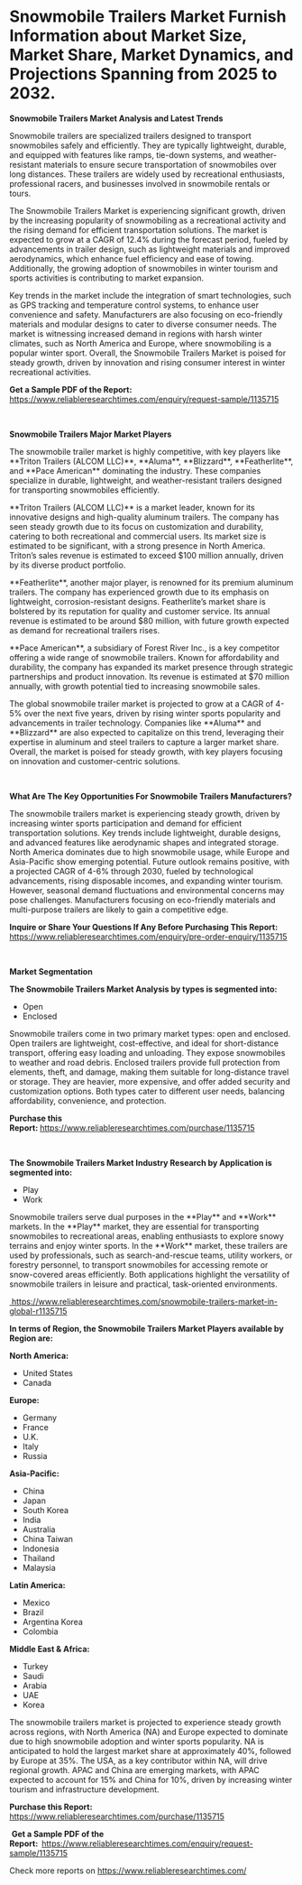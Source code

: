 <p><h1>Snowmobile Trailers Market Furnish Information about Market Size, Market Share, Market Dynamics, and Projections Spanning from 2025 to 2032.</h1></p><p><strong>Snowmobile Trailers Market Analysis and Latest Trends</strong></p>
<p><p>Snowmobile trailers are specialized trailers designed to transport snowmobiles safely and efficiently. They are typically lightweight, durable, and equipped with features like ramps, tie-down systems, and weather-resistant materials to ensure secure transportation of snowmobiles over long distances. These trailers are widely used by recreational enthusiasts, professional racers, and businesses involved in snowmobile rentals or tours.</p><p>The Snowmobile Trailers Market is experiencing significant growth, driven by the increasing popularity of snowmobiling as a recreational activity and the rising demand for efficient transportation solutions. The market is expected to grow at a CAGR of 12.4% during the forecast period, fueled by advancements in trailer design, such as lightweight materials and improved aerodynamics, which enhance fuel efficiency and ease of towing. Additionally, the growing adoption of snowmobiles in winter tourism and sports activities is contributing to market expansion.</p><p>Key trends in the market include the integration of smart technologies, such as GPS tracking and temperature control systems, to enhance user convenience and safety. Manufacturers are also focusing on eco-friendly materials and modular designs to cater to diverse consumer needs. The market is witnessing increased demand in regions with harsh winter climates, such as North America and Europe, where snowmobiling is a popular winter sport. Overall, the Snowmobile Trailers Market is poised for steady growth, driven by innovation and rising consumer interest in winter recreational activities.</p></p>
<p><strong>Get a Sample PDF of the Report:&nbsp;</strong> <a href="https://www.reliableresearchtimes.com/enquiry/request-sample/1135715?utm_campaign=2006&utm_medium=2&utm_source=Github&utm_content=ia&utm_term=22012025&utm_id=snowmobile-trailers">https://www.reliableresearchtimes.com/enquiry/request-sample/1135715</a></p>
<p>&nbsp;</p>
<p><strong>Snowmobile Trailers Major Market Players</strong></p>
<p><p>The snowmobile trailer market is highly competitive, with key players like **Triton Trailers (ALCOM LLC)**, **Aluma**, **Blizzard**, **Featherlite**, and **Pace American** dominating the industry. These companies specialize in durable, lightweight, and weather-resistant trailers designed for transporting snowmobiles efficiently.</p><p>**Triton Trailers (ALCOM LLC)** is a market leader, known for its innovative designs and high-quality aluminum trailers. The company has seen steady growth due to its focus on customization and durability, catering to both recreational and commercial users. Its market size is estimated to be significant, with a strong presence in North America. Triton’s sales revenue is estimated to exceed $100 million annually, driven by its diverse product portfolio.</p><p>**Featherlite**, another major player, is renowned for its premium aluminum trailers. The company has experienced growth due to its emphasis on lightweight, corrosion-resistant designs. Featherlite’s market share is bolstered by its reputation for quality and customer service. Its annual revenue is estimated to be around $80 million, with future growth expected as demand for recreational trailers rises.</p><p>**Pace American**, a subsidiary of Forest River Inc., is a key competitor offering a wide range of snowmobile trailers. Known for affordability and durability, the company has expanded its market presence through strategic partnerships and product innovation. Its revenue is estimated at $70 million annually, with growth potential tied to increasing snowmobile sales.</p><p>The global snowmobile trailer market is projected to grow at a CAGR of 4-5% over the next five years, driven by rising winter sports popularity and advancements in trailer technology. Companies like **Aluma** and **Blizzard** are also expected to capitalize on this trend, leveraging their expertise in aluminum and steel trailers to capture a larger market share. Overall, the market is poised for steady growth, with key players focusing on innovation and customer-centric solutions.</p></p>
<p>&nbsp;</p>
<p><strong>What Are The Key Opportunities For Snowmobile Trailers Manufacturers?</strong></p>
<p><p>The snowmobile trailers market is experiencing steady growth, driven by increasing winter sports participation and demand for efficient transportation solutions. Key trends include lightweight, durable designs, and advanced features like aerodynamic shapes and integrated storage. North America dominates due to high snowmobile usage, while Europe and Asia-Pacific show emerging potential. Future outlook remains positive, with a projected CAGR of 4-6% through 2030, fueled by technological advancements, rising disposable incomes, and expanding winter tourism. However, seasonal demand fluctuations and environmental concerns may pose challenges. Manufacturers focusing on eco-friendly materials and multi-purpose trailers are likely to gain a competitive edge.</p></p>
<p><strong>Inquire or Share Your Questions If Any Before Purchasing This Report:</strong> <a href="https://www.reliableresearchtimes.com/enquiry/pre-order-enquiry/1135715?utm_campaign=2006&utm_medium=2&utm_source=Github&utm_content=ia&utm_term=22012025&utm_id=snowmobile-trailers">https://www.reliableresearchtimes.com/enquiry/pre-order-enquiry/1135715</a></p>
<p>&nbsp;</p>
<p><strong>Market Segmentation</strong></p>
<p><strong>The Snowmobile Trailers Market Analysis by types is segmented into:</strong></p>
<p><ul><li>Open</li><li>Enclosed</li></ul></p>
<p><p>Snowmobile trailers come in two primary market types: open and enclosed. Open trailers are lightweight, cost-effective, and ideal for short-distance transport, offering easy loading and unloading. They expose snowmobiles to weather and road debris. Enclosed trailers provide full protection from elements, theft, and damage, making them suitable for long-distance travel or storage. They are heavier, more expensive, and offer added security and customization options. Both types cater to different user needs, balancing affordability, convenience, and protection.</p></p>
<p><strong>Purchase this Report:&nbsp;</strong><a href="https://www.reliableresearchtimes.com/purchase/1135715?utm_campaign=2006&utm_medium=2&utm_source=Github&utm_content=ia&utm_term=22012025&utm_id=snowmobile-trailers">https://www.reliableresearchtimes.com/purchase/1135715</a></p>
<p>&nbsp;</p>
<p><strong>The Snowmobile Trailers Market Industry Research by Application is segmented into:</strong></p>
<p><ul><li>Play</li><li>Work</li></ul></p>
<p><p>Snowmobile trailers serve dual purposes in the **Play** and **Work** markets. In the **Play** market, they are essential for transporting snowmobiles to recreational areas, enabling enthusiasts to explore snowy terrains and enjoy winter sports. In the **Work** market, these trailers are used by professionals, such as search-and-rescue teams, utility workers, or forestry personnel, to transport snowmobiles for accessing remote or snow-covered areas efficiently. Both applications highlight the versatility of snowmobile trailers in leisure and practical, task-oriented environments.</p></p>
<p><a href="https://www.reliableresearchtimes.com/snowmobile-trailers-market-in-global-r1135715?utm_campaign=2006&utm_medium=2&utm_source=Github&utm_content=ia&utm_term=22012025&utm_id=snowmobile-trailers">&nbsp;https://www.reliableresearchtimes.com/snowmobile-trailers-market-in-global-r1135715</a></p>
<p><strong>In terms of Region, the Snowmobile Trailers Market Players available by Region are:</strong></p>
<p>
    <p> <strong> North America: </strong>
        <ul>
            <li>United States</li>
            <li>Canada</li>
        </ul>
        </p> 
    <p> <strong> Europe: </strong>
        <ul>
            <li>Germany</li>
            <li>France</li>
            <li>U.K.</li>
            <li>Italy</li>
            <li>Russia</li>
        </ul>
        </p> 
    <p> <strong> Asia-Pacific: </strong>
        <ul>
            <li>China</li>
            <li>Japan</li>
            <li>South Korea</li>
            <li>India</li>
            <li>Australia</li>
            <li>China Taiwan</li>
            <li>Indonesia</li>
            <li>Thailand</li>
            <li>Malaysia</li>
        </ul>
        </p> 
    <p> <strong> Latin America: </strong>
        <ul>
            <li>Mexico</li>
            <li>Brazil</li>
            <li>Argentina Korea</li>
            <li>Colombia</li>
        </ul>
        </p> 
    <p> <strong> Middle East & Africa: </strong>
        <ul>
            <li>Turkey</li>
            <li>Saudi</li>
            <li>Arabia</li>
            <li>UAE</li>
            <li>Korea</li>
        </ul>
    </p>
    </p>
<p><p>The snowmobile trailers market is projected to experience steady growth across regions, with North America (NA) and Europe expected to dominate due to high snowmobile adoption and winter sports popularity. NA is anticipated to hold the largest market share at approximately 40%, followed by Europe at 35%. The USA, as a key contributor within NA, will drive regional growth. APAC and China are emerging markets, with APAC expected to account for 15% and China for 10%, driven by increasing winter tourism and infrastructure development.</p></p>
<p><strong>Purchase this Report: </strong><a href="https://www.reliableresearchtimes.com/purchase/1135715?utm_campaign=2006&utm_medium=2&utm_source=Github&utm_content=ia&utm_term=22012025&utm_id=snowmobile-trailers">https://www.reliableresearchtimes.com/purchase/1135715</a></p>
<p>&nbsp;<strong>Get a Sample PDF of the Report:&nbsp;&nbsp;</strong><a href="https://www.reliableresearchtimes.com/enquiry/request-sample/1135715?utm_campaign=2006&utm_medium=2&utm_source=Github&utm_content=ia&utm_term=22012025&utm_id=snowmobile-trailers">https://www.reliableresearchtimes.com/enquiry/request-sample/1135715</a></p>
<p><strong></strong></p>
<p>Check more reports on <a href="https://www.reliableresearchtimes.com/?utm_campaign=2006&utm_medium=2&utm_source=Github&utm_content=ia&utm_term=22012025&utm_id=snowmobile-trailers">https://www.reliableresearchtimes.com/</a></p>